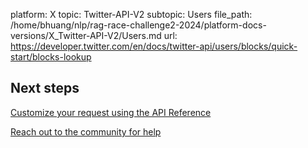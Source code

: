 platform: X
topic: Twitter-API-V2
subtopic: Users
file_path: /home/bhuang/nlp/rag-race-challenge2-2024/platform-docs-versions/X_Twitter-API-V2/Users.md
url: https://developer.twitter.com/en/docs/twitter-api/users/blocks/quick-start/blocks-lookup

## Next steps

[Customize your request using the API Reference](https://developer.twitter.com/en/docs/twitter-api/users/blocks/api-reference "Customize your request using the API Reference")

[Reach out to the community for help](https://twittercommunity.com/ "Reach out to the community for help")